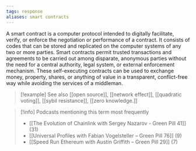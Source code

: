 ```yaml
---
tags: response
aliases: smart contracts
---
```


A smart contract is a computer protocol intended to digitally facilitate, verify, or enforce the negotiation or performance of a contract. It consists of codes that can be stored and replicated on the computer systems of any two or more parties. Smart contracts permit trusted transactions and agreements to be carried out among disparate, anonymous parties without the need for a central authority, legal system, or external enforcement mechanism. These self-executing contracts can be used to exchange money, property, shares, or anything of value in a transparent, conflict-free way while avoiding the services of a middleman.

> [!example] See also
> [[open source]], [[network effect]], [[quadratic voting]], [[sybil resistance]], [[zero knowledge.]]

> [!info] Podcasts mentioning this term most frequently
> * [[The Evolution of Chainlink with Sergey Nazarov - Green Pill 41]] (31)
> * [[Universal Profiles with Fabian Vogelsteller – Green Pill 76]] (9)
> * [[Speed Run Ethereum with Austin Griffith – Green Pill 29]] (7)
